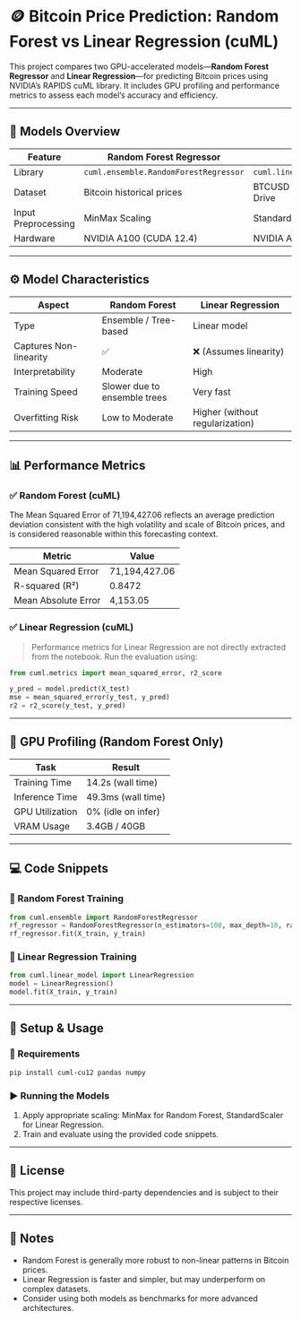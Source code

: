 # 🪙 Bitcoin Price Prediction: Random Forest vs Linear Regression (cuML)

This project compares two GPU-accelerated models—**Random Forest Regressor** and **Linear Regression**—for predicting Bitcoin prices using NVIDIA’s RAPIDS cuML library. It includes GPU profiling and performance metrics to assess each model’s accuracy and efficiency.

---

## 📘 Models Overview

| Feature                     | Random Forest Regressor                       | Linear Regression                            |
|----------------------------|-----------------------------------------------|----------------------------------------------|
| Library                    | `cuml.ensemble.RandomForestRegressor`         | `cuml.linear_model.LinearRegression`         |
| Dataset                    | Bitcoin historical prices                     | BTCUSD 1-min data via Google Drive           |
| Input Preprocessing        | MinMax Scaling                                | Standard Scaling                              |
| Hardware                   | NVIDIA A100 (CUDA 12.4)                        | NVIDIA A100 (CUDA 12.4)                     |

---

## ⚙️ Model Characteristics

| Aspect                     | Random Forest                                | Linear Regression                            |
|---------------------------|----------------------------------------------|----------------------------------------------|
| Type                      | Ensemble / Tree-based                        | Linear model                                 |
| Captures Non-linearity    | ✅                                            | ❌ (Assumes linearity)                        |
| Interpretability          | Moderate                                     | High                                         |
| Training Speed            | Slower due to ensemble trees                 | Very fast                                    |
| Overfitting Risk          | Low to Moderate                              | Higher (without regularization)             |

---

## 📊 Performance Metrics

### ✅ Random Forest (cuML)
The Mean Squared Error of 71,194,427.06 reflects an average prediction deviation consistent with the high volatility and scale of Bitcoin prices, and is considered reasonable within this forecasting context.

| Metric                | Value          |
|----------------------|----------------|
| Mean Squared Error   | 71,194,427.06  |
| R-squared (R²)       | 0.8472         |
| Mean Absolute Error  | 4,153.05       |

### ✅ Linear Regression (cuML)
> Performance metrics for Linear Regression are not directly extracted from the notebook. Run the evaluation using:
```python
from cuml.metrics import mean_squared_error, r2_score

y_pred = model.predict(X_test)
mse = mean_squared_error(y_test, y_pred)
r2 = r2_score(y_test, y_pred)
```

---

## 🔬 GPU Profiling (Random Forest Only)

| Task            | Result            |
|-----------------|-------------------|
| Training Time   | 14.2s (wall time) |
| Inference Time  | 49.3ms (wall time)|
| GPU Utilization | 0% (idle on infer)|
| VRAM Usage      | 3.4GB / 40GB      |


---

## 💻 Code Snippets

### 📌 Random Forest Training
```python
from cuml.ensemble import RandomForestRegressor
rf_regressor = RandomForestRegressor(n_estimators=100, max_depth=10, random_state=101)
rf_regressor.fit(X_train, y_train)
```

### 📌 Linear Regression Training
```python
from cuml.linear_model import LinearRegression
model = LinearRegression()
model.fit(X_train, y_train)
```

---

## 🚀 Setup & Usage

### 🔧 Requirements
```bash
pip install cuml-cu12 pandas numpy
```

### ▶️ Running the Models
1. Apply appropriate scaling: MinMax for Random Forest, StandardScaler for Linear Regression.
2. Train and evaluate using the provided code snippets.

---

## 📜 License

This project may include third-party dependencies and is subject to their respective licenses.


---

## 📝 Notes

- Random Forest is generally more robust to non-linear patterns in Bitcoin prices.
- Linear Regression is faster and simpler, but may underperform on complex datasets.
- Consider using both models as benchmarks for more advanced architectures.

